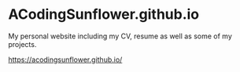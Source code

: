 # ACodingSunflower.github.io
My personal website including my CV, resume as well as some of my projects.

https://acodingsunflower.github.io/

